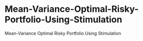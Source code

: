 # Mean-Variance-Optimal-Risky-Portfolio-Using-Stimulation
Mean-Variance Optimal Risky Portfolio Using Stimulation
